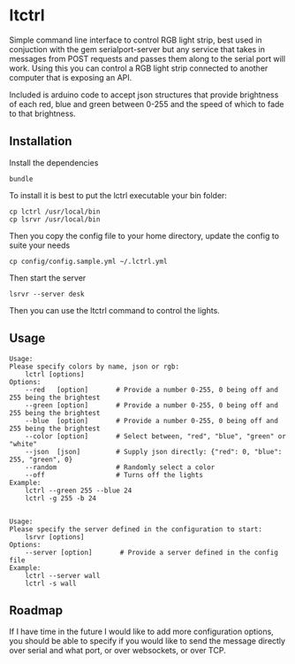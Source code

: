 # ltctrl

Simple command line interface to control RGB light strip, best used in conjuction with the gem serialport-server but any service that takes in messages from POST requests and passes them along to the serial port will work. Using this you can control a RGB light strip connected to another computer that is exposing an API. 

Included is arduino code to accept json structures that provide brightness of each red, blue and green between 0-255 and the speed of which to fade to that brightness.

## Installation

Install the dependencies

    bundle

To install it is best to put the lctrl executable your bin folder:

    cp lctrl /usr/local/bin
    cp lsrvr /usr/local/bin

Then you copy the config file to your home directory, update the config to suite your needs

    cp config/config.sample.yml ~/.lctrl.yml

Then start the server

    lsrvr --server desk

Then you can use the ltctrl command to control the lights. 

## Usage

    Usage:
    Please specify colors by name, json or rgb:
        lctrl [options]
    Options:
        --red   [option]       # Provide a number 0-255, 0 being off and 255 being the brightest
        --green [option]       # Provide a number 0-255, 0 being off and 255 being the brightest
        --blue  [option]       # Provide a number 0-255, 0 being off and 255 being the brightest
        --color [option]       # Select between, "red", "blue", "green" or "white"
        --json  [json]         # Supply json directly: {"red": 0, "blue": 255, "green", 0}
        --random               # Randomly select a color
        --off                  # Turns off the lights
    Example:
        lctrl --green 255 --blue 24
        lctrl -g 255 -b 24


    Usage:
    Please specify the server defined in the configuration to start:
        lsrvr [options]
    Options:
        --server [option]       # Provide a server defined in the config file
    Example:
        lctrl --server wall
        lctrl -s wall

## Roadmap

If I have time in the future I would like to add more configuration options, you should be able to specify if you would like to send the message directly over serial and what port, or over websockets, or over TCP.
